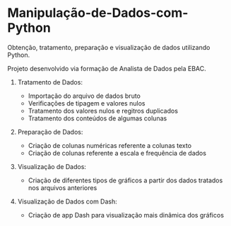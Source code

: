 # Manipulação-de-Dados-com-Python
Obtenção, tratamento, preparação e visualização de dados utilizando Python.

Projeto desenvolvido via formação de Analista de Dados pela EBAC.

1. Tratamento de Dados:
   - Importação do arquivo de dados bruto
   - Verificações de tipagem e valores nulos
   - Tratamento dos valores nulos e regitros duplicados
   - Tratamento dos conteúdos de algumas colunas
  
2. Preparação de Dados:
   - Criação de colunas numéricas referente a colunas texto
   - Criação de colunas referente a escala e frequência de dados
  
3. Visualização de Dados:
   - Criação de diferentes tipos de gráficos a partir dos dados tratados nos arquivos anteriores
  
4. Visualização de Dados com Dash:
   - Criação de app Dash para visualização mais dinâmica dos gráficos
